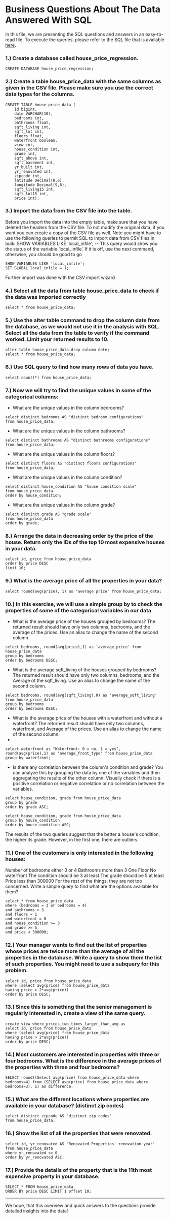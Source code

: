 # Business Questions About The Data Answered With SQL

In this file, we are presenting the SQL questions and answers in an easy-to-read file.
To execute the queries, please refer to the SQL file that is available [here](https://github.com/Caparisun/data_mid_bootcamp_project_regression/blob/master/SQL_Files/Regression%20project.sql).


### 1.) Create a database called house_price_regression.

```
CREATE DATABASE house_price_regression;
```

### 2.) Create a table house_price_data with the same columns as given in the CSV file. Please make sure you use the correct data types for the columns.

```
CREATE TABLE house_price_data (
    id bigint,
    date VARCHAR(10),
    bedrooms int,
    bathrooms float,
    sqft_living	int,
    sqft_lot int,
	floors float,
    waterfront boolean,
    view int,
    house_condition int,
    grade int,	
    sqft_above int,	
	sqft_basement int,	
    yr_built int,	
    yr_renovated int,	
    zipcode	int,
    latitude Decimal(8,6),
    longitude Decimal(9,6),	
    sqft_living15 int,	
    sqft_lot15 int,
    price int);
```

### 3.) Import the data from the CSV file into the table. 
Before you import the data into the empty table, make sure that you have deleted the headers from the CSV file. To not modify the original data, if you want you can create a copy of the CSV file as well. Note you might have to use the following queries to permit SQL to import data from CSV files in bulk:
SHOW VARIABLES LIKE 'local_infile'; -- This query would show you the status of the variable ‘local_infile’. If it is off, use the next command, otherwise, you should be good to go

```
SHOW VARIABLES LIKE 'local_infile'; 
SET GLOBAL local_infile = 1;
```
Further import was done with the CSV import wizard

### 4.) Select all the data from table house_price_data to check if the data was imported correctly

```
select * from house_price_data;
```

### 5.) Use the alter table command to drop the column date from the database, as we would not use it in the analysis with SQL. Select all the data from the table to verify if the command worked. Limit your returned results to 10.

```
alter table house_price_data drop column date;
select * from house_price_data;
```

### 6.) Use SQL query to find how many rows of data you have.

```
select count(*) from house_price_data;
```

### 7.) Now we will try to find the unique values in some of the categorical columns:

- What are the unique values in the column bedrooms?

```
select distinct bedrooms AS "distinct bedroom configurations" 
from house_price_data;
```

- What are the unique values in the column bathrooms?

```
select distinct bathrooms AS "distinct bathrooms configurations" 
from house_price_data;
```

- What are the unique values in the column floors?

```
select distinct floors AS "distinct floors configurations" 
from house_price_data;
```

- What are the unique values in the column condition?

```
select distinct house_condition AS "house condition scale" 
from house_price_data
order by house_condition;
```

- What are the unique values in the column grade?

```
select distinct grade AS "grade scale" 
from house_price_data
order by grade;
```
   
### 8.) Arrange the data in decreasing order by the price of the house. Return only the IDs of the top 10 most expensive houses in your data.

```
select id, price from house_price_data
order by price DESC
limit 10;
```

### 9.) What is the average price of all the properties in your data?

```
select round(avg(price), 1) as 'average price' from house_price_data;
```

### 10.) In this exercise, we will use a simple group by to check the properties of some of the categorical variables in our data

- What is the average price of the houses grouped by bedrooms? The returned result should have only two columns, bedrooms, and the average of the prices. Use an alias to change the name of the second column.

```
select bedrooms, round(avg(price),1) as 'average_price' from house_price_data
group by bedrooms
order by bedrooms DESC;
```

- What is the average sqft_living of the houses grouped by bedrooms? The returned result should have only two columns, bedrooms, and the Average of the sqft_living. Use an alias to change the name of the second column.

```
select bedrooms, round(avg(sqft_living),0) as 'average_sqft_living' from house_price_data
group by bedrooms
order by bedrooms DESC;
```

- What is the average price of the houses with a waterfront and without a waterfront? The returned result should have only two columns, waterfront, and Average of the prices. Use an alias to change the name of the second column.
- 
```
select waterfront as "Waterfront: 0 = no, 1 = yes", round(avg(price),1) as 'average_front_type' from house_price_data
group by waterfront;
```

- Is there any correlation between the column's condition and grade? You can analyze this by grouping the data by one of the variables and then aggregating the results of the other column. Visually check if there is a positive correlation or negative correlation or no correlation between the variables.
```
select house_condition, grade from house_price_data
group by grade
order by grade ASC;

select house_condition, grade from house_price_data
group by house_condition
order by house_condition ASC;
```
The results of the two queries suggest that the better a house's condition, the higher its grade. However, in the first one, there are outliers.


### 11.) One of the customers is only interested in the following houses:

Number of bedrooms either 3 or 4
Bathrooms more than 3
One Floor
No waterfront
The condition should be 3 at least
The grade should be 5 at least
Price less than 300000
For the rest of the things, they are not too concerned. Write a simple query to find what are the options available for them?
```
select * from house_price_data
where (bedrooms = 3 or bedrooms = 4)
and bathrooms > 3
and floors = 1
and waterfront = 0
and house_condition >= 3
and grade >= 5 
and price < 300000;
```

### 12.) Your manager wants to find out the list of properties whose prices are twice more than the average of all the properties in the database. Write a query to show them the list of such properties. You might need to use a subquery for this problem.
```
select id, price from house_price_data
where (select avg(price) from house_price_data
having price > 2*avg(price))
order by price DESC;
```

### 13.) Since this is something that the senior management is regularly interested in, create a view of the same query.
```
create view where_prices_two_times_larger_than_avg as
select id, price from house_price_data
where (select avg(price) from house_price_data
having price > 2*avg(price))
order by price DESC;
```

### 14.) Most customers are interested in properties with three or four bedrooms. What is the difference in the average prices of the properties with three and four bedrooms?
```
SELECT round((Select avg(price) from house_price_data where bedrooms=4) from (SELECT avg(price) from house_price_data where bedrooms=3), 1) as difference;

```

### 15.) What are the different locations where properties are available in your database? (distinct zip codes)
```
select distinct zipcode AS "distinct zip codes" 
from house_price_data;
```

### 16.) Show the list of all the properties that were renovated.
```
select id, yr_renovated AS "Renovated Properties' renovation year" 
from house_price_data
where yr_renovated <> 0
order by yr_renovated ASC;
```

### 17.) Provide the details of the property that is the 11th most expensive property in your database.
```
SELECT * FROM house_price_data
ORDER BY price DESC LIMIT 1 offset 10;
```

***

We hope, that this overview and quick answers to the questions provide detailed insights into the data!


